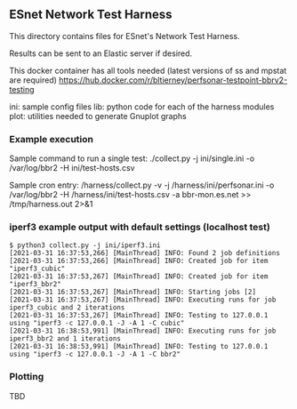 ## ESnet Network Test Harness

This directory contains files for ESnet's Network Test Harness.

Results can be sent to an Elastic server if desired.

This docker container has all tools needed (latest versions of ss and mpstat are required)
   https://hub.docker.com/r/bltierney/perfsonar-testpoint-bbrv2-testing

ini: sample config files
lib: python code for each of the harness modules
plot: utilities needed to generate Gnuplot graphs

### Example execution

Sample command to run a single test:
   ./collect.py -j ini/single.ini -o /var/log/bbr2 -H ini/test-hosts.csv 

Sample cron entry:
   /harness/collect.py -v -j /harness/ini/perfsonar.ini -o /var/log/bbr2 -H /harness/ini/test-hosts.csv -a bbr-mon.es.net >> /tmp/harness.out 2>&1 

### iperf3 example output with default settings (localhost test)
```
$ python3 collect.py -j ini/iperf3.ini
[2021-03-31 16:37:53,266] [MainThread] INFO: Found 2 job definitions
[2021-03-31 16:37:53,266] [MainThread] INFO: Created job for item "iperf3_cubic"
[2021-03-31 16:37:53,267] [MainThread] INFO: Created job for item "iperf3_bbr2"
[2021-03-31 16:37:53,267] [MainThread] INFO: Starting jobs [2]
[2021-03-31 16:37:53,267] [MainThread] INFO: Executing runs for job iperf3_cubic and 2 iterations
[2021-03-31 16:37:53,267] [MainThread] INFO: Testing to 127.0.0.1 using "iperf3 -c 127.0.0.1 -J -A 1 -C cubic"
[2021-03-31 16:38:53,991] [MainThread] INFO: Executing runs for job iperf3_bbr2 and 1 iterations
[2021-03-31 16:38:53,991] [MainThread] INFO: Testing to 127.0.0.1 using "iperf3 -c 127.0.0.1 -J -A 1 -C bbr2"
```

### Plotting

TBD
